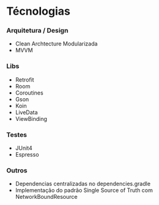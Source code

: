 # Técnologias #

### Arquitetura / Design ###

- Clean Archtecture Modularizada
- MVVM

### Libs ###

- Retrofit
- Room
- Coroutines
- Gson
- Koin
- LiveData
- ViewBinding

### Testes ###

- JUnit4
- Espresso

### Outros ###

- Dependencias centralizadas no dependencies.gradle
- Implementação do padrão Single Source of Truth com NetworkBoundResource
